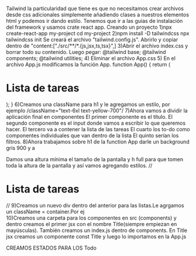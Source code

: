 Tailwind la particularidad que tiene es que no necesitamos crear archivos desde css adicionales simplemente añadiendo clases a nuestros elementos html y podemos ir dando estilo. Tenemos que ir a las guias de instalación del framework y usamos crate react app.
Creando un proyecto
1)npx create-react-app my-project
  cd my-project
2)npm install -D tailwindcss
  npx tailwindcss init
  Se creará el archivo "tailwind.config.js". Abrirlo y copiar dentro de "content:["./src/**/*.{js,jsx,ts,tsx}",]
3)Abrir el archivo index.css y borrar todo su contenido. Luego pegar:
  @tailwind base;
  @tailwind components;
  @tailwind utilities;
4) Eliminar el archivo App.css
5) En el archivo App.js modificamos la función App.
      function App() {
      return (
      <div>
      <h1>Lista de tareas</h1> 
      </div>
      );
      }
6)Creamos una className para h1 y le agregamos un estilo, por ejemplo
  /className="text-6xl text-yellow-700"/
7)Ahora vamos a dividir la aplicación final en componentes
El primer componente es el título.
El segundo componente es el input donde vamos a escribir lo que queremos hacer.
El tercero va a contener la lista de las tareas
El cuarto los to-do como componentes individuales que van dentro de la lista
El quinto serían los filtros.
8)Ahora trabajamos sobre h1 de la function App
  darle un background gris 900 y a

Damos una altura mínima el tamaño de la pantalla y h full para que tomen toda la altura de la pantalla y así vamos agregando estilos.
//<h1 className="bg-gray-900 min-h-screen h-full text-gray-100 flex items-center justify-center py-20 px-5">Lista de tareas</h1> //
9)Creamos un nuevo div dentro del anterior para las listas.Le agrgamos un className = container.Por ej <div className="container flex flex-col max-w-xl">
10)Creamos una carpeta para los componentes en src (components) y dentro creamos el primer jsx con el nombre Title(siempre empiezan en mayúsculas). También creamos un index.js dentro de components.
En Title jsx creamos un componente const Title y luego lo importamos en la App.js

CREAMOS ESTADOS PARA LOS Todo